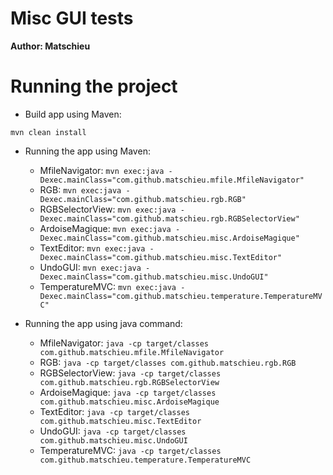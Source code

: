 Misc GUI tests
==============

**Author: Matschieu**

# Running the project

* Build app using Maven:
```
mvn clean install
```

* Running the app using Maven:
	* MfileNavigator: `mvn exec:java -Dexec.mainClass="com.github.matschieu.mfile.MfileNavigator"`
	* RGB: `mvn exec:java -Dexec.mainClass="com.github.matschieu.rgb.RGB"`
	* RGBSelectorView: `mvn exec:java -Dexec.mainClass="com.github.matschieu.rgb.RGBSelectorView"`
	* ArdoiseMagique: `mvn exec:java -Dexec.mainClass="com.github.matschieu.misc.ArdoiseMagique"`
	* TextEditor: `mvn exec:java -Dexec.mainClass="com.github.matschieu.misc.TextEditor"`
	* UndoGUI: `mvn exec:java -Dexec.mainClass="com.github.matschieu.misc.UndoGUI"`
	* TemperatureMVC: `mvn exec:java -Dexec.mainClass="com.github.matschieu.temperature.TemperatureMVC"`

* Running the app using java command:
	* MfileNavigator: `java -cp target/classes com.github.matschieu.mfile.MfileNavigator`
	* RGB: `java -cp target/classes com.github.matschieu.rgb.RGB`
	* RGBSelectorView: `java -cp target/classes com.github.matschieu.rgb.RGBSelectorView`
	* ArdoiseMagique: `java -cp target/classes com.github.matschieu.misc.ArdoiseMagique`
	* TextEditor: `java -cp target/classes com.github.matschieu.misc.TextEditor`
	* UndoGUI: `java -cp target/classes com.github.matschieu.misc.UndoGUI`
	* TemperatureMVC: `java -cp target/classes com.github.matschieu.temperature.TemperatureMVC`
